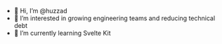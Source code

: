 - 👋 Hi, I’m @huzzad
- 👀 I’m interested in growing engineering teams and reducing technical debt
- 🌱 I’m currently learning Svelte Kit

<!---
huzzad/huzzad is a ✨ special ✨ repository because its `README.md` (this file) appears on your GitHub profile.
You can click the Preview link to take a look at your changes.
--->
